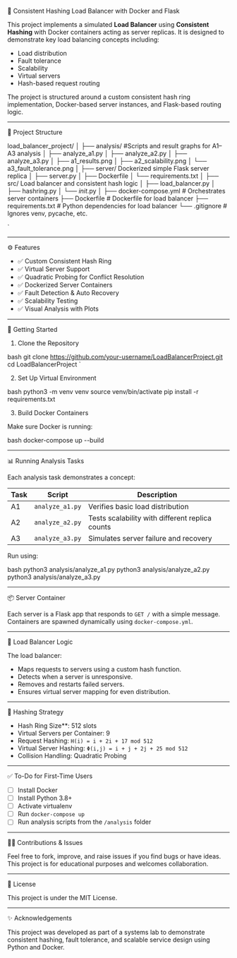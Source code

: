 🧭 Consistent Hashing Load Balancer with Docker and Flask

This project implements a simulated **Load Balancer** using **Consistent Hashing** with Docker containers acting as server replicas. It is designed to demonstrate key load balancing concepts including:
- Load distribution
- Fault tolerance
- Scalability
- Virtual servers
- Hash-based request routing

The project is structured around a custom consistent hash ring implementation, Docker-based server instances, and Flask-based routing logic.

---

📁 Project Structure



load\_balancer\_project/
│
├── analysis/               #Scripts and result graphs for A1–A3 analysis
│   ├── analyze\_a1.py
│   ├── analyze\_a2.py
│   ├── analyze\_a3.py
│   ├── a1\_results.png
│   ├── a2\_scalability.png
│   └── a3\_fault\_tolerance.png
│
├── server/                 Dockerized simple Flask server replica
│   ├── server.py
│   ├── Dockerfile
│   └── requirements.txt
│
├── src/                    Load balancer and consistent hash logic
│   ├── load\_balancer.py
│   ├── hashring.py
│   └── *init*.py
│
├── docker-compose.yml      # Orchestrates server containers
├── Dockerfile              # Dockerfile for load balancer
├── requirements.txt        # Python dependencies for load balancer
└── .gitignore              # Ignores venv, pycache, etc.

`

---

⚙ Features

- ✅ Custom Consistent Hash Ring
- ✅ Virtual Server Support
- ✅ Quadratic Probing for Conflict Resolution
- ✅ Dockerized Server Containers
- ✅ Fault Detection & Auto Recovery
- ✅ Scalability Testing
- ✅ Visual Analysis with Plots

---

🚀 Getting Started

 1. Clone the Repository

bash
git clone https://github.com/your-username/LoadBalancerProject.git
cd LoadBalancerProject
`

2. Set Up Virtual Environment

bash
python3 -m venv venv
source venv/bin/activate
pip install -r requirements.txt


3. Build Docker Containers

Make sure Docker is running:

bash
docker-compose up --build


---

📊 Running Analysis Tasks

Each analysis task demonstrates a concept:

| Task | Script          | Description                                     |
| ---- | --------------- | ----------------------------------------------- |
| A1   | `analyze_a1.py` | Verifies basic load distribution                |
| A2   | `analyze_a2.py` | Tests scalability with different replica counts |
| A3   | `analyze_a3.py` | Simulates server failure and recovery           |

Run using:

bash
python3 analysis/analyze_a1.py
python3 analysis/analyze_a2.py
python3 analysis/analyze_a3.py


---

📦 Server Container

Each server is a Flask app that responds to `GET /` with a simple message. Containers are spawned dynamically using `docker-compose.yml`.

---

🔁 Load Balancer Logic

The load balancer:

* Maps requests to servers using a custom hash function.
* Detects when a server is unresponsive.
* Removes and restarts failed servers.
* Ensures virtual server mapping for even distribution.

---

📌 Hashing Strategy

* Hash Ring Size**: 512 slots
* Virtual Servers per Container: 9
* Request Hashing: `H(i) = i + 2i + 17 mod 512`
* Virtual Server Hashing: `Φ(i,j) = i + j + 2j + 25 mod 512`
* Collision Handling: Quadratic Probing

---

✅ To-Do for First-Time Users

* [ ] Install Docker
* [ ] Install Python 3.8+
* [ ] Activate virtualenv
* [ ] Run `docker-compose up`
* [ ] Run analysis scripts from the `/analysis` folder

---

🙋‍♂ Contributions & Issues

Feel free to fork, improve, and raise issues if you find bugs or have ideas. This project is for educational purposes and welcomes collaboration.

---

📄 License

This project is under the MIT License.

---

✨ Acknowledgements

This project was developed as part of a systems lab to demonstrate consistent hashing, fault tolerance, and scalable service design using Python and Docker.
